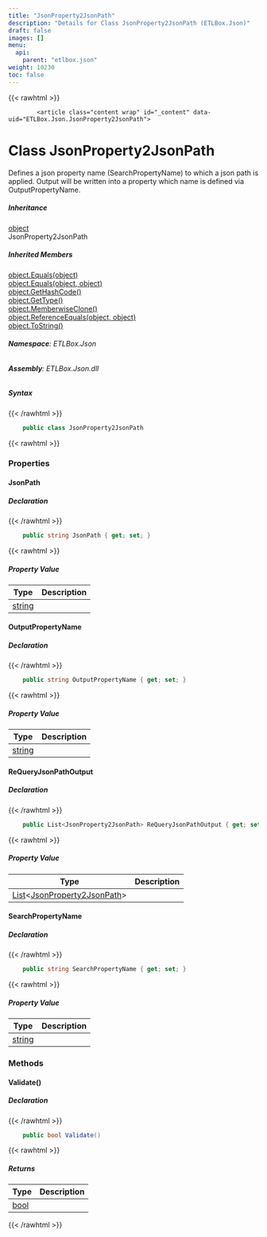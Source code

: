 ```yaml
---
title: "JsonProperty2JsonPath"
description: "Details for Class JsonProperty2JsonPath (ETLBox.Json)"
draft: false
images: []
menu:
  api:
    parent: "etlbox.json"
weight: 10230
toc: false
---
```


{{< rawhtml >}}

            <article class="content wrap" id="_content" data-uid="ETLBox.Json.JsonProperty2JsonPath">
  <h1 id="ETLBox_Json_JsonProperty2JsonPath" data-uid="ETLBox.Json.JsonProperty2JsonPath" class="text-break">Class JsonProperty2JsonPath
</h1>
  <div class="markdown level0 summary"><p>Defines a json property name (SearchPropertyName) to which a json path is applied.
Output will be written into a property which name is defined via OutputPropertyName.</p>
</div>
  <div class="markdown level0 conceptual"></div>
  <div class="inheritance">
    <h5>Inheritance</h5>
    <div class="level0"><a class="xref" href="https://learn.microsoft.com/dotnet/api/system.object">object</a></div>
    <div class="level1"><span class="xref">JsonProperty2JsonPath</span></div>
  </div>
  <div class="inheritedMembers">
    <h5>Inherited Members</h5>
    <div>
      <a class="xref" href="https://learn.microsoft.com/dotnet/api/system.object.equals#system-object-equals(system-object)">object.Equals(object)</a>
    </div>
    <div>
      <a class="xref" href="https://learn.microsoft.com/dotnet/api/system.object.equals#system-object-equals(system-object-system-object)">object.Equals(object, object)</a>
    </div>
    <div>
      <a class="xref" href="https://learn.microsoft.com/dotnet/api/system.object.gethashcode">object.GetHashCode()</a>
    </div>
    <div>
      <a class="xref" href="https://learn.microsoft.com/dotnet/api/system.object.gettype">object.GetType()</a>
    </div>
    <div>
      <a class="xref" href="https://learn.microsoft.com/dotnet/api/system.object.memberwiseclone">object.MemberwiseClone()</a>
    </div>
    <div>
      <a class="xref" href="https://learn.microsoft.com/dotnet/api/system.object.referenceequals">object.ReferenceEquals(object, object)</a>
    </div>
    <div>
      <a class="xref" href="https://learn.microsoft.com/dotnet/api/system.object.tostring">object.ToString()</a>
    </div>
  </div>
<h6><strong>Namespace</strong>: ETLBox.Json</h6>
  <h6><strong>Assembly</strong>: ETLBox.Json.dll</h6>
  <h5 id="ETLBox_Json_JsonProperty2JsonPath_syntax">Syntax</h5>
{{< /rawhtml >}}

```C#
    public class JsonProperty2JsonPath
```

{{< rawhtml >}}
  <h3 id="properties">Properties
</h3>
  <a id="ETLBox_Json_JsonProperty2JsonPath_JsonPath_" data-uid="ETLBox.Json.JsonProperty2JsonPath.JsonPath*"></a>
  <h4 id="ETLBox_Json_JsonProperty2JsonPath_JsonPath" data-uid="ETLBox.Json.JsonProperty2JsonPath.JsonPath">JsonPath</h4>
  <div class="markdown level1 summary"></div>
  <div class="markdown level1 conceptual"></div>
  <h5 class="declaration">Declaration</h5>
{{< /rawhtml >}}

```C#
    public string JsonPath { get; set; }
```

{{< rawhtml >}}
  <h5 class="propertyValue">Property Value</h5>
  <table class="table table-bordered table-condensed">
    <thead>
      <tr>
        <th>Type</th>
        <th>Description</th>
      </tr>
    </thead>
    <tbody>
      <tr>
        <td><a class="xref" href="https://learn.microsoft.com/dotnet/api/system.string">string</a></td>
        <td></td>
      </tr>
    </tbody>
  </table>
  <a id="ETLBox_Json_JsonProperty2JsonPath_OutputPropertyName_" data-uid="ETLBox.Json.JsonProperty2JsonPath.OutputPropertyName*"></a>
  <h4 id="ETLBox_Json_JsonProperty2JsonPath_OutputPropertyName" data-uid="ETLBox.Json.JsonProperty2JsonPath.OutputPropertyName">OutputPropertyName</h4>
  <div class="markdown level1 summary"></div>
  <div class="markdown level1 conceptual"></div>
  <h5 class="declaration">Declaration</h5>
{{< /rawhtml >}}

```C#
    public string OutputPropertyName { get; set; }
```

{{< rawhtml >}}
  <h5 class="propertyValue">Property Value</h5>
  <table class="table table-bordered table-condensed">
    <thead>
      <tr>
        <th>Type</th>
        <th>Description</th>
      </tr>
    </thead>
    <tbody>
      <tr>
        <td><a class="xref" href="https://learn.microsoft.com/dotnet/api/system.string">string</a></td>
        <td></td>
      </tr>
    </tbody>
  </table>
  <a id="ETLBox_Json_JsonProperty2JsonPath_ReQueryJsonPathOutput_" data-uid="ETLBox.Json.JsonProperty2JsonPath.ReQueryJsonPathOutput*"></a>
  <h4 id="ETLBox_Json_JsonProperty2JsonPath_ReQueryJsonPathOutput" data-uid="ETLBox.Json.JsonProperty2JsonPath.ReQueryJsonPathOutput">ReQueryJsonPathOutput</h4>
  <div class="markdown level1 summary"></div>
  <div class="markdown level1 conceptual"></div>
  <h5 class="declaration">Declaration</h5>
{{< /rawhtml >}}

```C#
    public List<JsonProperty2JsonPath> ReQueryJsonPathOutput { get; set; }
```

{{< rawhtml >}}
  <h5 class="propertyValue">Property Value</h5>
  <table class="table table-bordered table-condensed">
    <thead>
      <tr>
        <th>Type</th>
        <th>Description</th>
      </tr>
    </thead>
    <tbody>
      <tr>
        <td><a class="xref" href="https://learn.microsoft.com/dotnet/api/system.collections.generic.list-1">List</a>&lt;<a class="xref" href="/api/etlbox.json/jsonproperty2jsonpath">JsonProperty2JsonPath</a>&gt;</td>
        <td></td>
      </tr>
    </tbody>
  </table>
  <a id="ETLBox_Json_JsonProperty2JsonPath_SearchPropertyName_" data-uid="ETLBox.Json.JsonProperty2JsonPath.SearchPropertyName*"></a>
  <h4 id="ETLBox_Json_JsonProperty2JsonPath_SearchPropertyName" data-uid="ETLBox.Json.JsonProperty2JsonPath.SearchPropertyName">SearchPropertyName</h4>
  <div class="markdown level1 summary"></div>
  <div class="markdown level1 conceptual"></div>
  <h5 class="declaration">Declaration</h5>
{{< /rawhtml >}}

```C#
    public string SearchPropertyName { get; set; }
```

{{< rawhtml >}}
  <h5 class="propertyValue">Property Value</h5>
  <table class="table table-bordered table-condensed">
    <thead>
      <tr>
        <th>Type</th>
        <th>Description</th>
      </tr>
    </thead>
    <tbody>
      <tr>
        <td><a class="xref" href="https://learn.microsoft.com/dotnet/api/system.string">string</a></td>
        <td></td>
      </tr>
    </tbody>
  </table>
  <h3 id="methods">Methods
</h3>
  <a id="ETLBox_Json_JsonProperty2JsonPath_Validate_" data-uid="ETLBox.Json.JsonProperty2JsonPath.Validate*"></a>
  <h4 id="ETLBox_Json_JsonProperty2JsonPath_Validate" data-uid="ETLBox.Json.JsonProperty2JsonPath.Validate">Validate()</h4>
  <div class="markdown level1 summary"></div>
  <div class="markdown level1 conceptual"></div>
  <h5 class="declaration">Declaration</h5>
{{< /rawhtml >}}

```C#
    public bool Validate()
```

{{< rawhtml >}}
  <h5 class="returns">Returns</h5>
  <table class="table table-bordered table-condensed">
    <thead>
      <tr>
        <th>Type</th>
        <th>Description</th>
      </tr>
    </thead>
    <tbody>
      <tr>
        <td><a class="xref" href="https://learn.microsoft.com/dotnet/api/system.boolean">bool</a></td>
        <td></td>
      </tr>
    </tbody>
  </table>

{{< /rawhtml >}}
